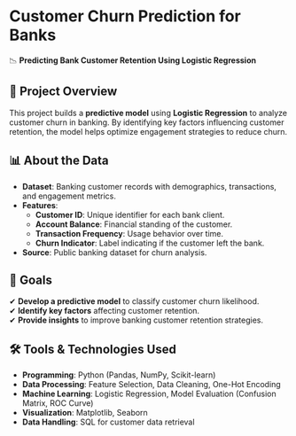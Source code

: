 # Customer Churn Prediction for Banks
📉 **Predicting Bank Customer Retention Using Logistic Regression**

## 📌 Project Overview
This project builds a **predictive model** using **Logistic Regression** to analyze customer churn in banking. 
By identifying key factors influencing customer retention, the model helps optimize engagement strategies to reduce churn.

## 📊 About the Data
- **Dataset**: Banking customer records with demographics, transactions, and engagement metrics.  
- **Features**:
  - **Customer ID**: Unique identifier for each bank client.
  - **Account Balance**: Financial standing of the customer.
  - **Transaction Frequency**: Usage behavior over time.
  - **Churn Indicator**: Label indicating if the customer left the bank.
- **Source**: Public banking dataset for churn analysis.

## 🎯 Goals
✔ **Develop a predictive model** to classify customer churn likelihood.  
✔ **Identify key factors** affecting customer retention.  
✔ **Provide insights** to improve banking customer retention strategies.  

## 🛠️ Tools & Technologies Used
- **Programming**: Python (Pandas, NumPy, Scikit-learn)
- **Data Processing**: Feature Selection, Data Cleaning, One-Hot Encoding  
- **Machine Learning**: Logistic Regression, Model Evaluation (Confusion Matrix, ROC Curve)  
- **Visualization**: Matplotlib, Seaborn  
- **Data Handling**: SQL for customer data retrieval  

